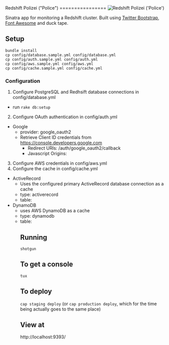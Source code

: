 <img src="https://s3.amazonaws.com/amg-public/github/polizei.png" align="right" alt="Redshift Polizei ('Police')" />
Redshift Polizei ("Police")
================

Sinatra app for monitoring a Redshift cluster. Built using [Twitter Bootstrap](http://getbootstrap.com/), [Font Awesome](http://fortawesome.github.io/Font-Awesome/) and duck tape.

Setup
---------------------
```
bundle install
cp config/database.sample.yml config/database.yml
cp config/auth.sample.yml config/auth.yml
cp config/aws.sample.yml config/aws.yml
cp config/cache.sample.yml config/cache.yml
```

### Configuration
1. Configure PostgreSQL and Redhsift database connections in config/database.yml
  - run `rake db:setup`
2. Configure OAuth authentication in config/auth.yml
  - Google
    - provider: google_oauth2
    - Retrieve Client ID credentials from https://console.developers.google.com
      - Redirect URIs: <host>/auth/google_oauth2/callback
      - Javascript Origins: <host>
3. Configure AWS credentials in config/aws.yml
4. Configure the cache in config/cache.yml
  - ActiveRecord
    - Uses the configured primary ActiveRecord database connection as a cache
    - type: activerecord
    - table: <full model class name>
  - DynamoDB
    - uses AWS DynamoDB as a cache
    - type: dynamodb
    - table: <table name>


Running
---------------------
`shotgun`

To get a console
---------------------
`tux`

To deploy
---------------------
`cap staging deploy`
(or `cap production deploy`, which for the time being actually goes to the same place)

View at
---------------------
http://localhost:9393/
